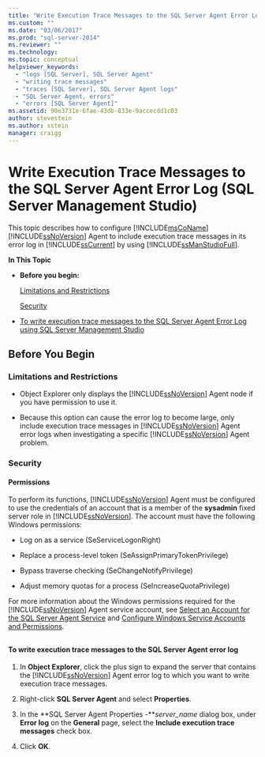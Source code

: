 ```yaml
---
title: "Write Execution Trace Messages to the SQL Server Agent Error Log (SQL Server Management Studio) | Microsoft Docs"
ms.custom: ""
ms.date: "03/06/2017"
ms.prod: "sql-server-2014"
ms.reviewer: ""
ms.technology:
ms.topic: conceptual
helpviewer_keywords: 
  - "logs [SQL Server], SQL Server Agent"
  - "writing trace messages"
  - "traces [SQL Server], SQL Server Agent logs"
  - "SQL Server Agent, errors"
  - "errors [SQL Server Agent]"
ms.assetid: 90e3731e-6fae-43db-833e-9accecdd1c03
author: stevestein
ms.author: sstein
manager: craigg
---
```

# Write Execution Trace Messages to the SQL Server Agent Error Log (SQL Server Management Studio)
  This topic describes how to configure [!INCLUDE[msCoName](../../includes/msconame-md.md)] [!INCLUDE[ssNoVersion](../../includes/ssnoversion-md.md)] Agent to include execution trace messages in its error log in [!INCLUDE[ssCurrent](../../includes/sscurrent-md.md)] by using [!INCLUDE[ssManStudioFull](../../includes/ssmanstudiofull-md.md)].  
  
 **In This Topic**  
  
-   **Before you begin:**  
  
     [Limitations and Restrictions](#Restrictions)  
  
     [Security](#Security)  
  
-   [To write execution trace messages to the SQL Server Agent Error Log using SQL Server Management Studio](#SSMSProcedure)  
  
##  <a name="BeforeYouBegin"></a> Before You Begin  
  
###  <a name="Restrictions"></a> Limitations and Restrictions  
  
-   Object Explorer only displays the [!INCLUDE[ssNoVersion](../../includes/ssnoversion-md.md)] Agent node if you have permission to use it.  
  
-   Because this option can cause the error log to become large, only include execution trace messages in [!INCLUDE[ssNoVersion](../../includes/ssnoversion-md.md)] Agent error logs when investigating a specific [!INCLUDE[ssNoVersion](../../includes/ssnoversion-md.md)] Agent problem.  
  
###  <a name="Security"></a> Security  
  
####  <a name="Permissions"></a> Permissions  
 To perform its functions, [!INCLUDE[ssNoVersion](../../includes/ssnoversion-md.md)] Agent must be configured to use the credentials of an account that is a member of the **sysadmin** fixed server role in [!INCLUDE[ssNoVersion](../../includes/ssnoversion-md.md)]. The account must have the following Windows permissions:  
  
-   Log on as a service (SeServiceLogonRight)  
  
-   Replace a process-level token (SeAssignPrimaryTokenPrivilege)  
  
-   Bypass traverse checking (SeChangeNotifyPrivilege)  
  
-   Adjust memory quotas for a process (SeIncreaseQuotaPrivilege)  
  
 For more information about the Windows permissions required for the [!INCLUDE[ssNoVersion](../../includes/ssnoversion-md.md)] Agent service account, see [Select an Account for the SQL Server Agent Service](select-an-account-for-the-sql-server-agent-service.md) and [Configure Windows Service Accounts and Permissions](../../database-engine/configure-windows/configure-windows-service-accounts-and-permissions.md).  
  
##  <a name="SSMSProcedure"></a>   
#### To write execution trace messages to the SQL Server Agent error log  
  
1.  In **Object Explorer**, click the plus sign to expand the server that contains the [!INCLUDE[ssNoVersion](../../includes/ssnoversion-md.md)] Agent error log to which you want to write execution trace messages.  
  
2.  Right-click **SQL Server Agent** and select **Properties**.  
  
3.  In the **SQL Server Agent Properties -***server_name* dialog box, under **Error log** on the **General** page, select the **Include execution trace messages** check box.  
  
4.  Click **OK**.  
  
  
